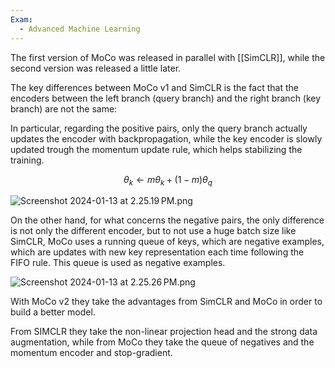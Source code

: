 ```yaml
---
Exam:
  - Advanced Machine Learning
---
```

The first version of MoCo was released in parallel with [[SimCLR]], while the second version was released a little later.

The key differences between MoCo v1 and SimCLR is the fact that the encoders between the left branch (query branch) and the right branch (key branch) are not the same:

In particular, regarding the positive pairs, only the query branch actually updates the encoder with backpropagation, while the key encoder is slowly updated trough the momentum update rule, which helps stabilizing the training.

$$
\theta_k \leftarrow m\theta_k + (1-m)\theta_q
$$

![Screenshot 2024-01-13 at 2.25.19 PM.png](Screenshot_2024-01-13_at_2.25.19_PM.png)

On the other hand, for what concerns the negative pairs, the only difference is not only the different encoder, but to not use a huge batch size like SimCLR, MoCo uses a running queue of keys, which are negative examples, which are updates with new key representation each time following the FIFO rule. This queue is used as negative examples.

![Screenshot 2024-01-13 at 2.25.26 PM.png](Screenshot_2024-01-13_at_2.25.26_PM.png)

With MoCo v2 they take the advantages from SimCLR and MoCo in order to build a better model.

From SIMCLR they take the non-linear projection head and the strong data augmentation, while from MoCo they take the queue of negatives and the momentum encoder and stop-gradient.